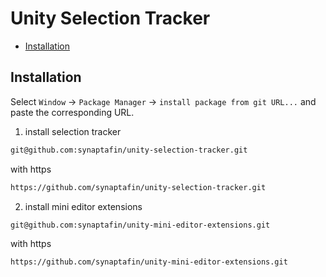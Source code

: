 # Unity Selection Tracker

* [Installation](#installation)

## Installation

Select `Window` -> `Package Manager` -> `install package from git URL...` and paste the corresponding URL.

1. install selection tracker

```sh
git@github.com:synaptafin/unity-selection-tracker.git
```

with https

```sh
https://github.com/synaptafin/unity-selection-tracker.git
```

2. install mini editor extensions 

```sh
git@github.com:synaptafin/unity-mini-editor-extensions.git
```

with https

```sh
https://github.com/synaptafin/unity-mini-editor-extensions.git
```

